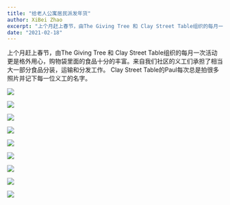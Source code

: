 ```yaml
---
title: "给老人公寓居民派发年货"
author: XiBei Zhao
excerpt: "上个月赶上春节，由The Giving Tree 和 Clay Street Table组织的每月一次活动更是格外用心，购物袋里面的食品十分的丰富。来自我们社区的义工们承担了相当大一部分食品分装，运输和分发工作。 Clay Street Table的Paul每次总是拍很多照片并记下每一位义工的名字。"
date: "2021-02-18"
---
```


上个月赶上春节，由The Giving Tree 和 Clay Street Table组织的每月一次活动更是格外用心，购物袋里面的食品十分的丰富。来自我们社区的义工们承担了相当大一部分食品分装，运输和分发工作。 Clay Street Table的Paul每次总是拍很多照片并记下每一位义工的名字。

![](https://res.cloudinary.com/dhngj18do/image/upload/f_auto,q_auto/v1/images/Wechat%20Image_20210224095326)

![](https://res.cloudinary.com/dhngj18do/image/upload/f_auto,q_auto/v1/images/Wechat%20Image_20210224095339)

![](https://res.cloudinary.com/dhngj18do/image/upload/f_auto,q_auto/v1/images/Wechat%20Image_20210224095348)

![](https://res.cloudinary.com/dhngj18do/image/upload/f_auto,q_auto/v1/images/Wechat%20Image_20210303095201)

![](https://res.cloudinary.com/dhngj18do/image/upload/f_auto,q_auto/v1/images/Wechat%20Image_20210303095154)

![](https://res.cloudinary.com/dhngj18do/image/upload/f_auto,q_auto/v1/images/Wechat%20Image_20210303095148)

![](https://res.cloudinary.com/dhngj18do/image/upload/f_auto,q_auto/v1/images/Wechat%20Image_20210303095139)

![](https://res.cloudinary.com/dhngj18do/image/upload/f_auto,q_auto/v1/images/Wechat%20Image_20210303095129)

![](https://res.cloudinary.com/dhngj18do/image/upload/f_auto,q_auto/v1/images/Wechat%20Image_20210303095113)
